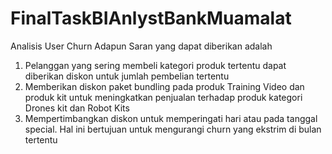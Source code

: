 # FinalTaskBIAnlystBankMuamalat
Analisis User Churn 
Adapun Saran yang dapat diberikan adalah
1. Pelanggan yang sering membeli kategori produk tertentu dapat diberikan diskon untuk jumlah pembelian tertentu
2. Memberikan diskon paket bundling pada produk Training Video dan produk kit untuk meningkatkan penjualan terhadap produk kategori Drones kit dan Robot Kits
3. Mempertimbangkan diskon untuk memperingati hari atau pada tanggal special. Hal ini bertujuan untuk mengurangi churn yang ekstrim di bulan tertentu
